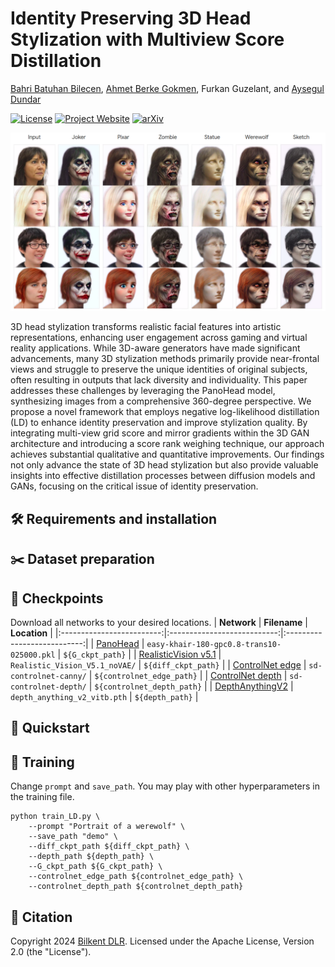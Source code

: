 # Identity Preserving 3D Head Stylization with Multiview Score Distillation

[Bahri Batuhan Bilecen](https://three-bee.github.io), [Ahmet Berke Gokmen](https://berkegokmen1.medium.com/), Furkan Guzelant, and [Aysegul Dundar](http://www.cs.bilkent.edu.tr/~adundar/)

[![License](https://img.shields.io/badge/License-Apache_2.0-blue.svg)](https://opensource.org/licenses/Apache-2.0) [![Project Website](https://img.shields.io/badge/Project_website-red.svg)](https://three-bee.github.io/head_stylization/) [![arXiv](https://img.shields.io/badge/arXiv-2404.03632-b31b1b.svg)](X)

![Teaser](./assets/teaser.png)

3D head stylization transforms realistic facial features into artistic representations, enhancing user engagement across gaming and virtual reality applications. While 3D-aware generators have made significant advancements, many 3D stylization methods primarily provide near-frontal views and struggle to preserve the unique identities of original subjects, often resulting in outputs that lack diversity and individuality. This paper addresses these challenges by leveraging the PanoHead model, synthesizing images from a comprehensive 360-degree perspective. We propose a novel framework that employs negative log-likelihood distillation (LD) to enhance identity preservation and improve stylization quality. By integrating multi-view grid score and mirror gradients within the 3D GAN architecture and introducing a score rank weighing technique, our approach achieves substantial qualitative and quantitative improvements. Our findings not only advance the state of 3D head stylization but also provide valuable insights into effective distillation processes between diffusion models and GANs, focusing on the critical issue of identity preservation.

## 🛠️ Requirements and installation


## :scissors: Dataset preparation


## :checkered_flag: Checkpoints
Download all networks to your desired locations.
|        **Network**        |         **Filename**        |         **Location**        |
|:-------------------------:|:---------------------------:|:---------------------------:|
| [PanoHead](https://drive.google.com/drive/folders/1m517-F1NCTGA159dePs5R5qj02svtX1_) | ```easy-khair-180-gpc0.8-trans10-025000.pkl```   | ```${G_ckpt_path}```   |
|        [RealisticVision v5.1](https://huggingface.co/SG161222/Realistic_Vision_V5.1_noVAE) | ```Realistic_Vision_V5.1_noVAE/``` | ```${diff_ckpt_path}```   |
|  [ControlNet edge](https://huggingface.co/lllyasviel/sd-controlnet-edge) | ```sd-controlnet-canny/```   | ```${controlnet_edge_path}```   |
|      [ControlNet depth](https://huggingface.co/lllyasviel/sd-controlnet-depth) | ```sd-controlnet-depth/```              | ```${controlnet_depth_path}```   |
|       [DepthAnythingV2](https://github.com/DepthAnything/Depth-Anything-V2) | ```depth_anything_v2_vitb.pth```           | ```${depth_path}```   |

## :rocket: Quickstart


## :running: Training
Change ```prompt``` and ```save_path```. You may play with other hyperparameters in the training file.
```
python train_LD.py \
    --prompt "Portrait of a werewolf" \
    --save_path "demo" \
    --diff_ckpt_path ${diff_ckpt_path} \
    --depth_path ${depth_path} \
    --G_ckpt_path ${G_ckpt_path} \
    --controlnet_edge_path ${controlnet_edge_path} \
    --controlnet_depth_path ${controlnet_depth_path}
```


## :incoming_envelope: Citation


Copyright 2024 [Bilkent DLR](https://dlr.bilkent.edu.tr/). Licensed under the Apache License, Version 2.0 (the "License").
